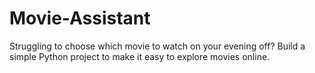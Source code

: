 # Movie-Assistant
Struggling to choose which movie to watch on your evening off? Build a simple Python project to make it easy to explore movies online.
